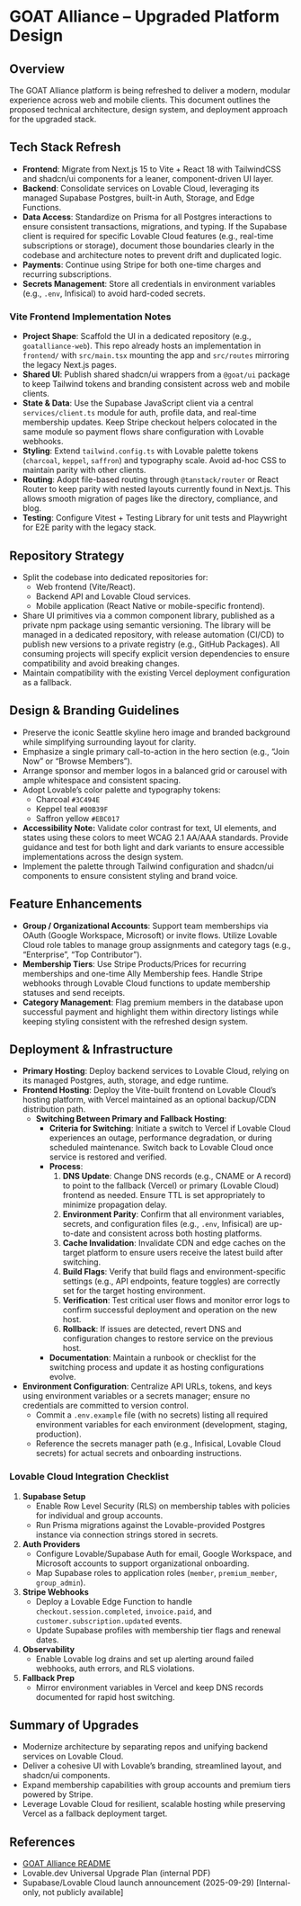 # GOAT Alliance – Upgraded Platform Design

## Overview
The GOAT Alliance platform is being refreshed to deliver a modern, modular experience across web and mobile clients. This document outlines the proposed technical architecture, design system, and deployment approach for the upgraded stack.

## Tech Stack Refresh
- **Frontend**: Migrate from Next.js 15 to Vite + React 18 with TailwindCSS and shadcn/ui components for a leaner, component-driven UI layer.
- **Backend**: Consolidate services on Lovable Cloud, leveraging its managed Supabase Postgres, built-in Auth, Storage, and Edge Functions.
- **Data Access**: Standardize on Prisma for all Postgres interactions to ensure consistent transactions, migrations, and typing. If the Supabase client is required for specific Lovable Cloud features (e.g., real-time subscriptions or storage), document those boundaries clearly in the codebase and architecture notes to prevent drift and duplicated logic.
- **Payments**: Continue using Stripe for both one-time charges and recurring subscriptions.
- **Secrets Management**: Store all credentials in environment variables (e.g., `.env`, Infisical) to avoid hard-coded secrets.

### Vite Frontend Implementation Notes
- **Project Shape**: Scaffold the UI in a dedicated repository (e.g., `goatalliance-web`). This repo already hosts an implementation in `frontend/` with `src/main.tsx` mounting the app and `src/routes` mirroring the legacy Next.js pages.
- **Shared UI**: Publish shared shadcn/ui wrappers from a `@goat/ui` package to keep Tailwind tokens and branding consistent across web and mobile clients.
- **State & Data**: Use the Supabase JavaScript client via a central `services/client.ts` module for auth, profile data, and real-time membership updates. Keep Stripe checkout helpers colocated in the same module so payment flows share configuration with Lovable webhooks.
- **Styling**: Extend `tailwind.config.ts` with Lovable palette tokens (`charcoal`, `keppel`, `saffron`) and typography scale. Avoid ad-hoc CSS to maintain parity with other clients.
- **Routing**: Adopt file-based routing through `@tanstack/router` or React Router to keep parity with nested layouts currently found in Next.js. This allows smooth migration of pages like the directory, compliance, and blog.
- **Testing**: Configure Vitest + Testing Library for unit tests and Playwright for E2E parity with the legacy stack.

## Repository Strategy
- Split the codebase into dedicated repositories for:
  - Web frontend (Vite/React).
  - Backend API and Lovable Cloud services.
  - Mobile application (React Native or mobile-specific frontend).
- Share UI primitives via a common component library, published as a private npm package using semantic versioning. The library will be managed in a dedicated repository, with release automation (CI/CD) to publish new versions to a private registry (e.g., GitHub Packages). All consuming projects will specify explicit version dependencies to ensure compatibility and avoid breaking changes.
- Maintain compatibility with the existing Vercel deployment configuration as a fallback.

## Design & Branding Guidelines
- Preserve the iconic Seattle skyline hero image and branded background while simplifying surrounding layout for clarity.
- Emphasize a single primary call-to-action in the hero section (e.g., “Join Now” or “Browse Members”).
- Arrange sponsor and member logos in a balanced grid or carousel with ample whitespace and consistent spacing.
- Adopt Lovable’s color palette and typography tokens:
  - Charcoal `#3C494E`
  - Keppel teal `#00B39F`
  - Saffron yellow `#EBC017`
- **Accessibility Note:** Validate color contrast for text, UI elements, and states using these colors to meet WCAG 2.1 AA/AAA standards. Provide guidance and test for both light and dark variants to ensure accessible implementations across the design system.
- Implement the palette through Tailwind configuration and shadcn/ui components to ensure consistent styling and brand voice.

## Feature Enhancements
- **Group / Organizational Accounts**: Support team memberships via OAuth (Google Workspace, Microsoft) or invite flows. Utilize Lovable Cloud role tables to manage group assignments and category tags (e.g., “Enterprise”, “Top Contributor”).
- **Membership Tiers**: Use Stripe Products/Prices for recurring memberships and one-time Ally Membership fees. Handle Stripe webhooks through Lovable Cloud functions to update membership statuses and send receipts.
- **Category Management**: Flag premium members in the database upon successful payment and highlight them within directory listings while keeping styling consistent with the refreshed design system.

## Deployment & Infrastructure
- **Primary Hosting**: Deploy backend services to Lovable Cloud, relying on its managed Postgres, auth, storage, and edge runtime.
- **Frontend Hosting**: Deploy the Vite-built frontend on Lovable Cloud’s hosting platform, with Vercel maintained as an optional backup/CDN distribution path.
  - **Switching Between Primary and Fallback Hosting**:
    - **Criteria for Switching**: Initiate a switch to Vercel if Lovable Cloud experiences an outage, performance degradation, or during scheduled maintenance. Switch back to Lovable Cloud once service is restored and verified.
    - **Process**:
      1. **DNS Update**: Change DNS records (e.g., CNAME or A record) to point to the fallback (Vercel) or primary (Lovable Cloud) frontend as needed. Ensure TTL is set appropriately to minimize propagation delay.
      2. **Environment Parity**: Confirm that all environment variables, secrets, and configuration files (e.g., `.env`, Infisical) are up-to-date and consistent across both hosting platforms.
      3. **Cache Invalidation**: Invalidate CDN and edge caches on the target platform to ensure users receive the latest build after switching.
      4. **Build Flags**: Verify that build flags and environment-specific settings (e.g., API endpoints, feature toggles) are correctly set for the target hosting environment.
      5. **Verification**: Test critical user flows and monitor error logs to confirm successful deployment and operation on the new host.
      6. **Rollback**: If issues are detected, revert DNS and configuration changes to restore service on the previous host.
    - **Documentation**: Maintain a runbook or checklist for the switching process and update it as hosting configurations evolve.
- **Environment Configuration**: Centralize API URLs, tokens, and keys using environment variables or a secrets manager; ensure no credentials are committed to version control.
  - Commit a `.env.example` file (with no secrets) listing all required environment variables for each environment (development, staging, production).
  - Reference the secrets manager path (e.g., Infisical, Lovable Cloud secrets) for actual secrets and onboarding instructions.

### Lovable Cloud Integration Checklist
1. **Supabase Setup**
   - Enable Row Level Security (RLS) on membership tables with policies for individual and group accounts.
   - Run Prisma migrations against the Lovable-provided Postgres instance via connection strings stored in secrets.
2. **Auth Providers**
   - Configure Lovable/Supabase Auth for email, Google Workspace, and Microsoft accounts to support organizational onboarding.
   - Map Supabase roles to application roles (`member`, `premium_member`, `group_admin`).
3. **Stripe Webhooks**
   - Deploy a Lovable Edge Function to handle `checkout.session.completed`, `invoice.paid`, and `customer.subscription.updated` events.
   - Update Supabase profiles with membership tier flags and renewal dates.
4. **Observability**
   - Enable Lovable log drains and set up alerting around failed webhooks, auth errors, and RLS violations.
5. **Fallback Prep**
   - Mirror environment variables in Vercel and keep DNS records documented for rapid host switching.

## Summary of Upgrades
- Modernize architecture by separating repos and unifying backend services on Lovable Cloud.
- Deliver a cohesive UI with Lovable’s branding, streamlined layout, and shadcn/ui components.
- Expand membership capabilities with group accounts and premium tiers powered by Stripe.
- Leverage Lovable Cloud for resilient, scalable hosting while preserving Vercel as a fallback deployment target.

## References
- [GOAT Alliance README](../README.md)
- Lovable.dev Universal Upgrade Plan (internal PDF)
- Supabase/Lovable Cloud launch announcement (2025-09-29) [Internal-only, not publicly available]
